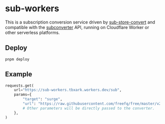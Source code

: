 # sub-workers
 
This is a subscription conversion service driven by [sub-store-convert](https://github.com/TBXark/sub-store-convert) and compatible with the [subconverter](https://github.com/tindy2013/subconverter) API, running on Cloudflare Worker or other serverless platforms.

## Deploy
```shell
pnpm deploy
```

## Example
```python
requests.get(
    url="https://sub-workers.tbxark.workers.dev/sub",
    params={
        "target": "surge",
        "url": "https://raw.githubusercontent.com/freefq/free/master/v2",
        # Other parameters will be directly passed to the converter.
    },
)
```